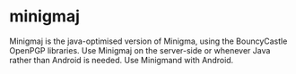 # minigmaj
Minigmaj is the java-optimised version of Minigma, using the BouncyCastle OpenPGP libraries.
Use Minigmaj on the server-side or whenever Java rather than Android is needed.
Use Minigmand with Android.
